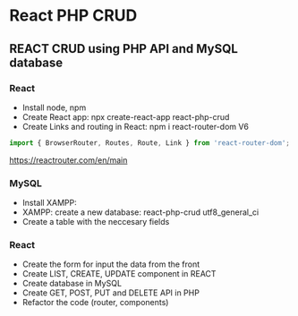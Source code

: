 # React PHP CRUD

## REACT CRUD using PHP API and MySQL database

### React

- Install node, npm 
- Create React app: npx create-react-app react-php-crud
- Create Links and routing in React: npm i react-router-dom V6
```jsx
import { BrowserRouter, Routes, Route, Link } from 'react-router-dom';
```
https://reactrouter.com/en/main 

### MySQL

- Install XAMPP: 
- XAMPP: create a new database: react-php-crud utf8_general_ci 
- Create a table with the neccesary fields

### React
- Create the form for input the data from the front
- Create LIST, CREATE, UPDATE component in REACT
- Create database in MySQL
- Create GET, POST, PUT and DELETE API in PHP
- Refactor the code (router, components)